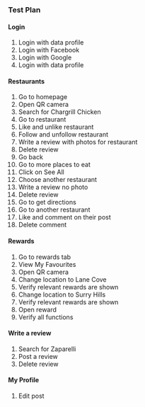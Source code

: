 ### Test Plan

#### Login
1. Login with data profile
1. Login with Facebook
1. Login with Google
1. Login with data profile

#### Restaurants
1. Go to homepage
1. Open QR camera
1. Search for Chargrill Chicken
1. Go to restaurant
1. Like and unlike restaurant
1. Follow and unfollow restaurant
1. Write a review with photos for restaurant
1. Delete review
1. Go back
1. Go to more places to eat
1. Click on See All
1. Choose another restaurant
1. Write a review no photo
1. Delete review
1. Go to get directions
1. Go to another restaurant
1. Like and comment on their post
1. Delete comment

#### Rewards
1. Go to rewards tab
1. View My Favourites
1. Open QR camera
1. Change location to Lane Cove
1. Verify relevant rewards are shown
1. Change location to Surry Hills
1. Verify relevant rewards are shown
1. Open reward
1. Verify all functions


#### Write a review
1. Search for Zaparelli
1. Post a review
1. Delete review

#### My Profile
1. Edit post

